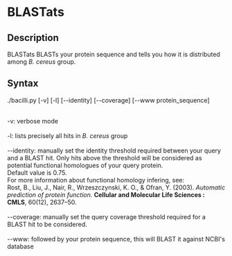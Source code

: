 BLASTats
========

Description
-----------

BLASTats BLASTs your protein sequence and tells you how it is distributed among <i>B. cereus</i> group.


Syntax
------

./bacilli.py [-v] [-l] [--identity] [--coverage] [--www protein_sequence]<br /><br />

-v: verbose mode<br /><br />
-l: lists precisely all hits in <i>B. cereus</i> group<br /><br />
--identity: manually set the identity threshold required between your query and a BLAST hit. Only hits above the threshold will be considered as potential functional homologues of your query protein.<br />Default value is 0.75.<br />For more information about functional homology infering, see:<br>Rost, B., Liu, J., Nair, R., Wrzeszczynski, K. O., & Ofran, Y. (2003). <i>Automatic prediction of protein function.</i> <b>Cellular and Molecular Life Sciences : CMLS</b>, 60(12), 2637–50.<br /><br />
--coverage: manually set the query coverage threshold required for a BLAST hit to be considered.<br /><br />
--www: followed by your protein sequence, this will BLAST it against NCBI's database<br />
